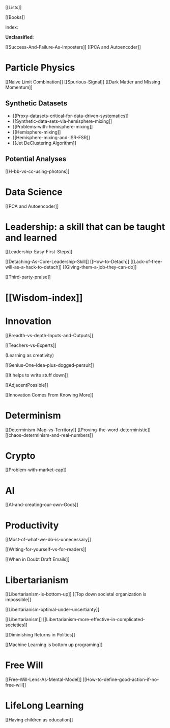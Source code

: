 	

[[Lists]]

[[Books]]

Index:

**Unclassified**:

[[Success-And-Failure-As-Imposters]]
[[PCA and Autoencoder]]


# Particle Physics

[[Naive Limit Combination]]
[[Spurious-Signal]]
[[Dark Matter and Missing Momentum]]
## Synthetic Datasets

- [[Proxy-datasets-critical-for-data-driven-systematics]]
- [[Synthetic-data-sets-via-hemisphere-mixing]]
- [[Problems-with-hemisphere-mixing]]
- [[Hemisphere-mixing]]
- [[Hemisphere-mixing-and-ISR-FSR]]
- [[Jet DeClustering Algorithm]]




## Potential Analyses
[[H-bb-vs-cc-using-photons]]

# Data Science

[[PCA and Autoencoder]]

# Leadership: a skill that can be taught and learned

[[Leadership-Easy-First-Steps]]

[[Detaching-As-Core-Leadership-Skill]]
[[How-to-Detach]]
[[Lack-of-free-will-as-a-hack-to-detach]]
[[Giving-them-a-job-they-can-do]]



[[Third-party-praise]]



# [[Wisdom-index]]



# Innovation

[[Breadth-vs-depth-Inputs-and-Outputs]]

[[Teachers-vs-Experts]]

(Learning as creativity)

[[Genius-One-Idea-plus-dogged-persuit]]

[[It helps to write stuff down]]

[[AdjacentPossible]]

[[Innovation Comes From Knowing More]]


# Determinism

[[Determinism-Map-vs-Territory]]
[[Proving-the-word-deterministic]]
[[chaos-determinism-and-real-numbers]]


# Crypto

[[Problem-with-market-cap]]


# AI

[[AI-and-creating-our-own-Gods]]


# Productivity 
[[Most-of-what-we-do-is-unnecessary]]

[[Writing-for-yourself-vs-for-readers]]

[[When in Doubt Draft Emails]]


# Libertarianism 
[[Libertarianism-is-bottom-up]]
[[Top down societal organization is impossible]]

[[Libertarianism-optimal-under-uncertianty]]

[[Libertarianism]]
[[Libertarianism-more-effective-in-complicated-societies]]

[[Diminishing Returns in Politics]]

[[Machine Learning is bottom up programing]]


# Free Will
[[Free-Will-Lens-As-Mental-Model]]
[[How-to-define-good-action-if-no-free-will]]


# LifeLong Learning
[[Having children as education]]
